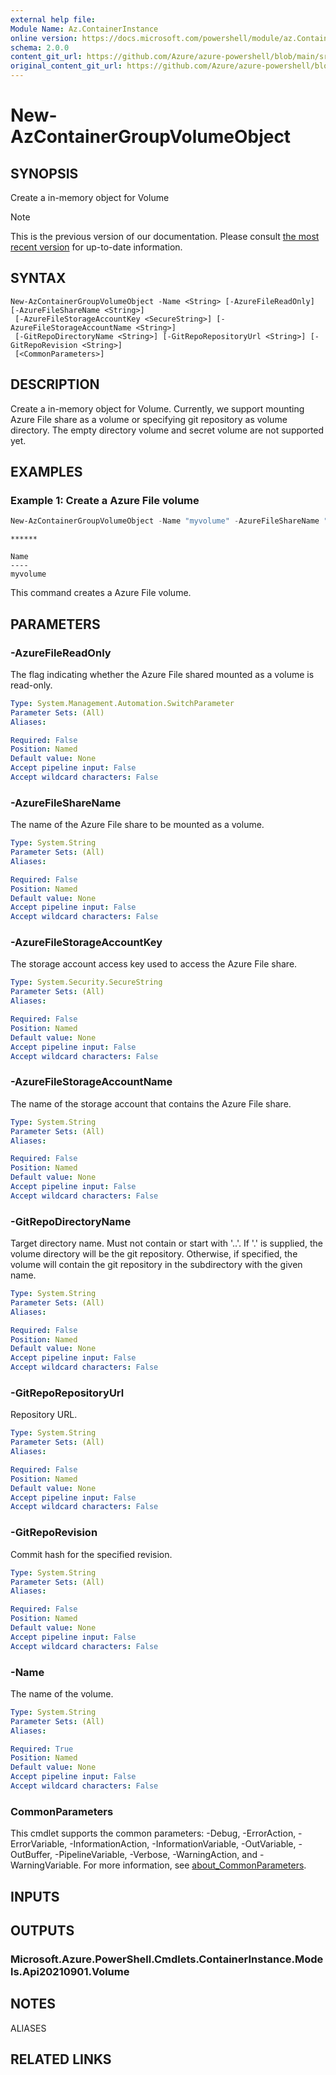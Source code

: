 ```yaml
---
external help file: 
Module Name: Az.ContainerInstance
online version: https://docs.microsoft.com/powershell/module/az.ContainerInstance/new-AzContainerGroupVolumeObject
schema: 2.0.0
content_git_url: https://github.com/Azure/azure-powershell/blob/main/src/ContainerInstance/help/New-AzContainerGroupVolumeObject.md
original_content_git_url: https://github.com/Azure/azure-powershell/blob/main/src/ContainerInstance/help/New-AzContainerGroupVolumeObject.md
---
```


# New-AzContainerGroupVolumeObject

## SYNOPSIS
Create a in-memory object for Volume

> [!NOTE]
>This is the previous version of our documentation. Please consult [the most recent version](/powershell/module/az.containerinstance/new-azcontainergroupvolumeobject) for up-to-date information.

## SYNTAX

```
New-AzContainerGroupVolumeObject -Name <String> [-AzureFileReadOnly] [-AzureFileShareName <String>]
 [-AzureFileStorageAccountKey <SecureString>] [-AzureFileStorageAccountName <String>]
 [-GitRepoDirectoryName <String>] [-GitRepoRepositoryUrl <String>] [-GitRepoRevision <String>]
 [<CommonParameters>]
```

## DESCRIPTION
Create a in-memory object for Volume. Currently, we support mounting Azure File share as a volume or specifying git repository as volume directory. The empty directory volume and secret volume are not supported yet.

## EXAMPLES

### Example 1: Create a Azure File volume
```powershell
New-AzContainerGroupVolumeObject -Name "myvolume" -AzureFileShareName "myshare" -AzureFileStorageAccountName "username" -AzureFileStorageAccountKey (ConvertTo-SecureString "******" -AsPlainText -Force)
```

```output
******

Name
----
myvolume
```

This command creates a Azure File volume.

## PARAMETERS

### -AzureFileReadOnly
The flag indicating whether the Azure File shared mounted as a volume is read-only.

```yaml
Type: System.Management.Automation.SwitchParameter
Parameter Sets: (All)
Aliases:

Required: False
Position: Named
Default value: None
Accept pipeline input: False
Accept wildcard characters: False
```

### -AzureFileShareName
The name of the Azure File share to be mounted as a volume.

```yaml
Type: System.String
Parameter Sets: (All)
Aliases:

Required: False
Position: Named
Default value: None
Accept pipeline input: False
Accept wildcard characters: False
```

### -AzureFileStorageAccountKey
The storage account access key used to access the Azure File share.

```yaml
Type: System.Security.SecureString
Parameter Sets: (All)
Aliases:

Required: False
Position: Named
Default value: None
Accept pipeline input: False
Accept wildcard characters: False
```

### -AzureFileStorageAccountName
The name of the storage account that contains the Azure File share.

```yaml
Type: System.String
Parameter Sets: (All)
Aliases:

Required: False
Position: Named
Default value: None
Accept pipeline input: False
Accept wildcard characters: False
```

### -GitRepoDirectoryName
Target directory name.
Must not contain or start with '..'.
If '.' is supplied, the volume directory will be the git repository.
Otherwise, if specified, the volume will contain the git repository in the subdirectory with the given name.

```yaml
Type: System.String
Parameter Sets: (All)
Aliases:

Required: False
Position: Named
Default value: None
Accept pipeline input: False
Accept wildcard characters: False
```

### -GitRepoRepositoryUrl
Repository URL.

```yaml
Type: System.String
Parameter Sets: (All)
Aliases:

Required: False
Position: Named
Default value: None
Accept pipeline input: False
Accept wildcard characters: False
```

### -GitRepoRevision
Commit hash for the specified revision.

```yaml
Type: System.String
Parameter Sets: (All)
Aliases:

Required: False
Position: Named
Default value: None
Accept pipeline input: False
Accept wildcard characters: False
```

### -Name
The name of the volume.

```yaml
Type: System.String
Parameter Sets: (All)
Aliases:

Required: True
Position: Named
Default value: None
Accept pipeline input: False
Accept wildcard characters: False
```

### CommonParameters
This cmdlet supports the common parameters: -Debug, -ErrorAction, -ErrorVariable, -InformationAction, -InformationVariable, -OutVariable, -OutBuffer, -PipelineVariable, -Verbose, -WarningAction, and -WarningVariable. For more information, see [about_CommonParameters](http://go.microsoft.com/fwlink/?LinkID=113216).

## INPUTS

## OUTPUTS

### Microsoft.Azure.PowerShell.Cmdlets.ContainerInstance.Models.Api20210901.Volume

## NOTES

ALIASES

## RELATED LINKS

